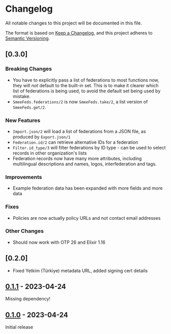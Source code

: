 # Changelog
All notable changes to this project will be documented in this file.

The format is based on [Keep a Changelog](https://keepachangelog.com/en/1.0.0/),
and this project adheres to [Semantic Versioning](https://semver.org/spec/v2.0.0.html).

## [0.3.0] 

### Breaking Changes
- You have to explicitly pass a list of federations to most functions now, they will *not* default to the built-in set.
  This is to make it clearer which list of federations is being used, to avoid the default set being used by mistake.
- `SmeeFeds.federations/2` is now `SmeeFeds.take/2`, a list version of `SmeeFeds.get/2`.

### New Features
- `Import.json/2` will load a list of federations from a JSON file, as produced by `Export.json/1`
- `Federation.id/2` can retrieve alternative IDs for a federation
- `Filter.id_type/3` will filter federations by ID type - can be used to select records in other organization's lists
- Federation records now have many more attributes, including multilingual descriptions and names, logos, interfederation
  and tags.

### Improvements
- Example federation data has been expanded with more fields and more data

### Fixes
- Policies are now actually policy URLs and not contact email addresses

### Other Changes
- Should now work with OTP 26 and Elixir 1.16

## [0.2.0]

- Fixed Yetkim (Türkiye) metadata URL, added signing cert details

## [0.1.1] - 2023-04-24
Missing dependency!

## [0.1.0] - 2023-04-24
Initial release

[0.1.1]: https://github.com/Digital-Identity-Labs/smee/compare/0.1.0...0.1.1
[0.1.0]: https://github.com/Digital-Identity-Labs/smee_feds/compare/releases/tag/0.1.0
